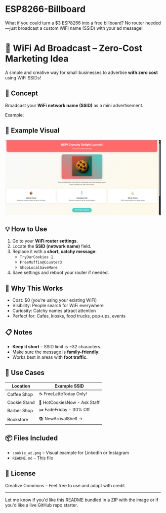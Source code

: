 # ESP8266-Billboard
What if you could turn a $3 ESP8266 into a free billboard? No router needed—just broadcast a custom WiFi name (SSID) with your ad message!


# 🍪 WiFi Ad Broadcast – Zero-Cost Marketing Idea

A simple and creative way for small businesses to advertise **with zero cost** using WiFi SSIDs!

## 🚀 Concept

Broadcast your **WiFi network name (SSID)** as a mini advertisement.

Example:

## 📸 Example Visual

![Cookie Ad](./cookie_ad.png)

## 💡 How to Use

1. Go to your **WiFi router settings**.
2. Locate the **SSID (network name)** field.
3. Replace it with a **short, catchy message**:
   - `TryOurCookies 🍪`
   - `FreeMuffin@Counter3`
   - `ShopLocalSaveMore`
4. Save settings and reboot your router if needed.

## 🎯 Why This Works

- Cost: $0 (you’re using your existing WiFi)
- Visibility: People search for WiFi everywhere
- Curiosity: Catchy names attract attention
- Perfect for: Cafes, kiosks, food trucks, pop-ups, events

## 📋 Notes

- **Keep it short** – SSID limit is ~32 characters.
- Make sure the message is **family-friendly**.
- Works best in areas with **foot traffic**.

## 📎 Use Cases

| Location       | Example SSID               |
|----------------|----------------------------|
| Coffee Shop    | ☕ FreeLatteToday Only!     |
| Cookie Stand   | 🍪 HotCookiesNow - Ask Staff |
| Barber Shop    | ✂️ FadeFriday - 30% Off     |
| Bookstore      | 📚 NewArrivalShelf →        |

## 📦 Files Included

- `cookie_ad.png` – Visual example for LinkedIn or Instagram
- `README.md` – This file

## 📣 License

Creative Commons – Feel free to use and adapt with credit.

---

Let me know if you'd like this README bundled in a ZIP with the image or if you'd like a live GitHub repo starter.

